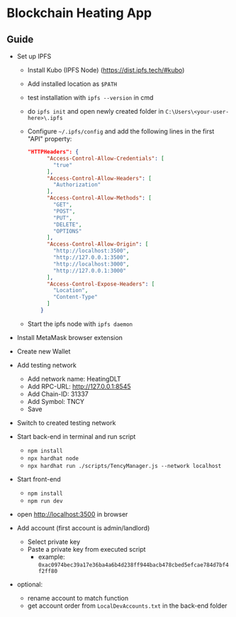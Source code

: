 # Blockchain Heating App

## Guide

- Set up IPFS
  - Install Kubo (IPFS Node) (<https://dist.ipfs.tech/#kubo>)
  - Add installed location as ``$PATH``
  - test installation with ``ipfs --version`` in cmd
  - do ``ipfs init`` and open newly created folder in ``C:\Users\<your-user-here>\.ipfs``
  - Configure ``~/.ipfs/config`` and add the following lines in the first "API" property:
  
    ```json
    "HTTPHeaders": {
          "Access-Control-Allow-Credentials": [
            "true"
          ],
          "Access-Control-Allow-Headers": [
            "Authorization"
          ],
          "Access-Control-Allow-Methods": [
            "GET",
            "POST",
            "PUT",
            "DELETE",
            "OPTIONS"
          ],
          "Access-Control-Allow-Origin": [
            "http://localhost:3500",
            "http://127.0.0.1:3500",
            "http://localhost:3000",
            "http://127.0.0.1:3000"
          ],
          "Access-Control-Expose-Headers": [
            "Location",
            "Content-Type"
          ]
        }
    ```
  
  - Start the ipfs node with ``ipfs daemon``

- Install MetaMask browser extension
- Create new Wallet
- Add testing network
  - Add network name: HeatingDLT
  - Add RPC-URL: <http://127.0.0.1:8545>
  - Add Chain-ID: 31337
  - Add Symbol: TNCY
  - Save
- Switch to created testing network
- Start back-end in terminal and run script
  - ``npm install``
  - ``npx hardhat node``
  - ``npx hardhat run ./scripts/TencyManager.js --network localhost``
- Start front-end
  - ``npm install``
  - ``npm run dev``
- open <http://localhost:3500> in browser
- Add account (first account is admin/landlord)
  - Select private key
  - Paste a private key from executed script
    - example: ``0xac0974bec39a17e36ba4a6b4d238ff944bacb478cbed5efcae784d7bf4f2ff80``
- optional:
  - rename account to match function
  - get account order from ``LocalDevAccounts.txt`` in the back-end folder
